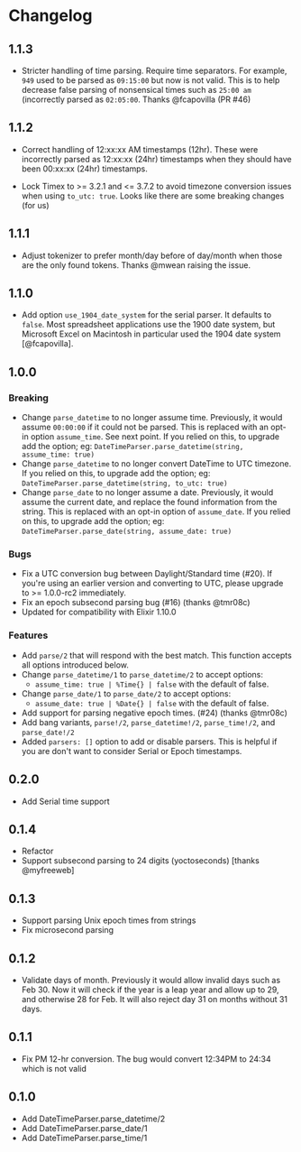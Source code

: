 # Changelog

## 1.1.3

- Stricter handling of time parsing. Require time separators. For example, `949`
  used to be parsed as `09:15:00` but now is not valid. This is to help decrease
  false parsing of nonsensical times such as `25:00 am` (incorrectly parsed as
  `02:05:00`. Thanks @fcapovilla (PR #46)

## 1.1.2

- Correct handling of 12:xx:xx AM timestamps (12hr). These were incorrectly
    parsed as 12:xx:xx (24hr) timestamps when they should have been 00:xx:xx
    (24hr) timestamps.

- Lock Timex to >= 3.2.1 and <= 3.7.2 to avoid timezone conversion issues when
  using `to_utc: true`. Looks like there are some breaking changes (for us)

## 1.1.1

- Adjust tokenizer to prefer month/day before of day/month when those are the
    only found tokens. Thanks @mwean raising the issue.

## 1.1.0

- Add option `use_1904_date_system` for the serial parser. It defaults to
    `false`. Most spreadsheet applications use the 1900 date system, but
    Microsoft Excel on Macintosh in particular used the 1904 date system
    [@fcapovilla].

## 1.0.0

### Breaking

- Change `parse_datetime` to no longer assume time. Previously, it
    would assume `00:00:00` if it could not be parsed. This is replaced with an
    opt-in option `assume_time`. See next point. If you relied on this, to
    upgrade add the option; eg: `DateTimeParser.parse_datetime(string,
    assume_time: true)`
- Change `parse_datetime` to no longer convert DateTime to UTC
    timezone. If you relied on this, to upgrade add the option; eg:
    `DateTimeParser.parse_datetime(string, to_utc: true)`
- Change `parse_date` to no longer assume a date. Previously, it
    would assume the current date, and replace the found information from the
    string. This is replaced with an opt-in option of `assume_date`. If you
    relied on this, to upgrade add the option; eg:
    `DateTimeParser.parse_date(string, assume_date: true)`

### Bugs

- Fix a UTC conversion bug between Daylight/Standard time (#20). If you're
    using an earlier version and converting to UTC, please upgrade to >=
    1.0.0-rc2 immediately.
- Fix an epoch subsecond parsing bug (#16) (thanks @tmr08c)
- Updated for compatibility with Elixir 1.10.0

### Features

- Add `parse/2` that will respond with the best match. This function accepts all
    options introduced below.
- Change `parse_datetime/1` to `parse_datetime/2` to accept options:
  - `assume_time: true | %Time{} | false` with the default of false.
- Change `parse_date/1` to `parse_date/2` to accept options:
  - `assume_date: true | %Date{} | false` with the default of false.
- Add support for parsing negative epoch times. (#24) (thanks @tmr08c)
- Add bang variants, `parse!/2`, `parse_datetime!/2`, `parse_time!/2`, and
    `parse_date!/2`
- Added `parsers: []` option to add or disable parsers. This is helpful if you
    are don't want to consider Serial or Epoch timestamps.

## 0.2.0

- Add Serial time support

## 0.1.4

- Refactor
- Support subsecond parsing to 24 digits (yoctoseconds) [thanks @myfreeweb]

## 0.1.3

- Support parsing Unix epoch times from strings
- Fix microsecond parsing

## 0.1.2

- Validate days of month. Previously it would allow invalid days such as Feb 30.
  Now it will check if the year is a leap year and allow up to 29, and otherwise
  28 for Feb. It will also reject day 31 on months without 31 days.

## 0.1.1

- Fix PM 12-hr conversion. The bug would convert 12:34PM to 24:34 which is
  not valid

## 0.1.0

- Add DateTimeParser.parse_datetime/2
- Add DateTimeParser.parse_date/1
- Add DateTimeParser.parse_time/1
